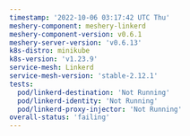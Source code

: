 ```yaml
---
timestamp: '2022-10-06 03:17:42 UTC Thu'
meshery-component: meshery-linkerd
meshery-component-version: v0.6.1
meshery-server-version: 'v0.6.13'
k8s-distro: minikube
k8s-version: 'v1.23.9'
service-mesh: Linkerd
service-mesh-version: 'stable-2.12.1'
tests:
  pod/linkerd-destination: 'Not Running'
  pod/linkerd-identity: 'Not Running'
  pod/linkerd-proxy-injector: 'Not Running'
overall-status: 'failing'
---
```

